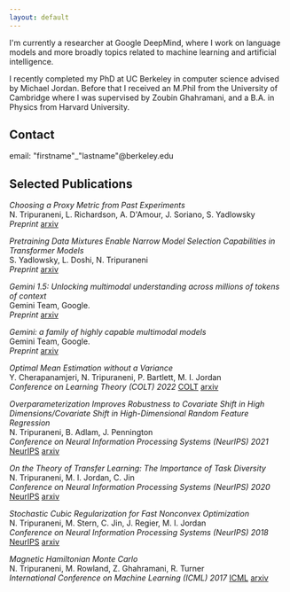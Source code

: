 ```yaml
---
layout: default
---
```


I'm currently a researcher at Google DeepMind, where I work on language models and more broadly topics related to machine learning and artificial intelligence.

I recently completed my PhD at UC Berkeley in computer science advised by Michael Jordan. Before that I received an M.Phil from the University of Cambridge where I was supervised by Zoubin Ghahramani, and a B.A. in Physics from Harvard University.


## Contact

email:  "firstname"_"lastname"@berkeley.edu

## Selected Publications

_Choosing a Proxy Metric from Past Experiments_\
N. Tripuraneni, L. Richardson, A. D'Amour, J. Soriano, S. Yadlowsky\
_Preprint_ [arxiv](https://arxiv.org/abs/2309.07893)

_Pretraining Data Mixtures Enable Narrow Model Selection
Capabilities in Transformer Models_\
S. Yadlowsky, L. Doshi, N. Tripuraneni\
_Preprint_ [arxiv](https://arxiv.org/abs/2311.00871)

_Gemini 1.5: Unlocking multimodal understanding across millions of tokens of context_\
Gemini Team, Google.\
_Preprint_ [arxiv](https://arxiv.org/abs/2403.05530)

_Gemini: a family of highly capable multimodal models_\
Gemini Team, Google.\
_Preprint_ [arxiv](https://arxiv.org/abs/2312.11805)


_Optimal Mean Estimation without a Variance_\
Y. Cherapanamjeri, N. Tripuraneni, P. Bartlett, M. I. Jordan\
_Conference on Learning Theory (COLT) 2022_ [COLT](https://proceedings.mlr.press/v178/cherapanamjeri22a.html)  [arxiv](https://arxiv.org/abs/2011.12433)

_Overparameterization Improves Robustness to Covariate Shift in High Dimensions/Covariate Shift in High-Dimensional Random Feature Regression_\
N. Tripuraneni, B. Adlam, J. Pennington\
_Conference on Neural Information Processing Systems (NeurIPS) 2021_ [NeurIPS](https://proceedings.neurips.cc/paper/2021/hash/73fed7fd472e502d8908794430511f4d-Abstract.html) [arxiv](https://arxiv.org/abs/2111.08234)

_On the Theory of Transfer Learning: The Importance of Task Diversity_\
N. Tripuraneni, M. I. Jordan, C. Jin\
_Conference on Neural Information Processing Systems (NeurIPS) 2020_ [NeurIPS](https://proceedings.neurips.cc/paper/2020/hash/59587bffec1c7846f3e34230141556ae-Abstract.html)  [arxiv](https://arxiv.org/abs/2006.11650)

_Stochastic Cubic Regularization for Fast Nonconvex Optimization_\
N. Tripuraneni, M. Stern, C. Jin, J. Regier, M. I. Jordan\
_Conference on Neural Information Processing Systems (NeurIPS) 2018_ [NeurIPS](https://proceedings.neurips.cc/paper_files/paper/2018/file/db1915052d15f7815c8b88e879465a1e-Paper.pdf)  [arxiv](https://arxiv.org/abs/1711.02838)

_Magnetic Hamiltonian Monte Carlo_\
N. Tripuraneni, M. Rowland, Z. Ghahramani, R. Turner\
_International Conference on Machine Learning (ICML) 2017_ [ICML](https://proceedings.mlr.press/v70/tripuraneni17a.html) [arxiv](https://arxiv.org/abs/1607.02738)
